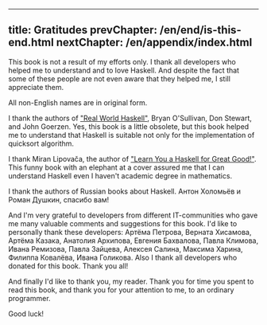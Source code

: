 ----
title: Gratitudes
prevChapter: /en/end/is-this-end.html
nextChapter: /en/appendix/index.html
----

This book is not a result of my efforts only. I thank all developers who helped me to understand and to love Haskell. And despite the fact that some of these people are not even aware that they helped me, I still appreciate them.

All non-English names are in original form.

I thank the authors of ["Real World Haskell"](http://book.realworldhaskell.org/), Bryan O'Sullivan, Don Stewart, and John Goerzen. Yes, this book is a little obsolete, but this book helped me to understand that Haskell is suitable not only for the implementation of quicksort algorithm.

I thank Miran Lipovača, the author of ["Learn You a Haskell for Great Good!"](http://learnyouahaskell.com/). This funny book with an elephant at a cover assured me that I can understand Haskell even I haven't academic degree in mathematics.

I thank the authors of Russian books about Haskell. Антон Холомьёв и Роман Душкин, спасибо вам!

And I'm very grateful to developers from different IT-communities who gave me many valuable comments and suggestions for this book. I'd like to personally thank these developers: Артёма Петрова, Верната Хисамова, Артёма Казака, Анатолия Архипова, Евгения Бахвалова, Павла Климова, Ивана Ремизова, Павла Зайцева, Алексея Салина, Максима Харина, Филиппа Ковалёва, Ивана Голикова. Also I thank all developers who donated for this book. Thank you all!

And finally I'd like to thank you, my reader. Thank you for time you spent to read this book, and thank you for your attention to me, to an ordinary programmer. 

Good luck!

